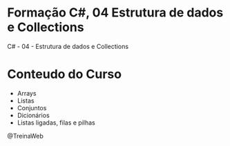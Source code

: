 # Formação C#, 04 Estrutura de dados e Collections 
C# - 04 - Estrutura de dados e Collections

# Conteudo do Curso

 - Arrays
 - Listas
 - Conjuntos
 - Dicionários 
 - Listas ligadas, filas e pilhas 

@TreinaWeb